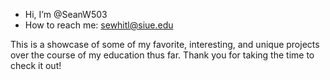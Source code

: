 -  Hi, I’m @SeanW503
-  How to reach me: sewhitl@siue.edu

This is a showcase of some of my favorite, interesting, and unique projects over the course of my education thus far.
Thank you for taking the time to check it out!
